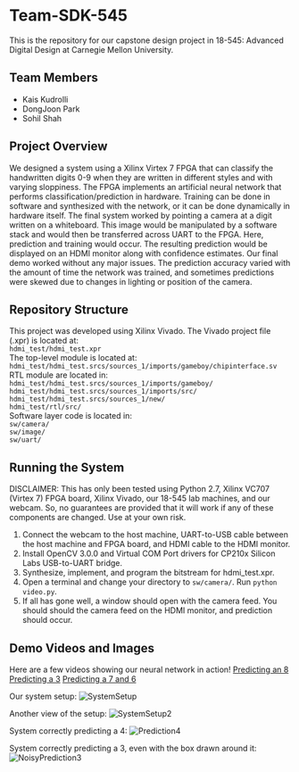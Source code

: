 # Team-SDK-545

This is the repository for our capstone design project in 18-545: Advanced Digital Design at Carnegie Mellon University.

## Team Members
 - Kais Kudrolli
 - DongJoon Park
 - Sohil Shah

## Project Overview
We designed a system using a Xilinx Virtex 7 FPGA that can classify the handwritten digits 0-9 when they are written in different styles and with varying sloppiness. The FPGA implements an artificial neural network that performs classification/prediction in hardware. Training can be done in software and synthesized with the network, or it can be done dynamically in hardware itself. The final system worked by pointing a camera at a digit written on a whiteboard. This image would be manipulated by a software stack and would then be transferred across UART to the FPGA. Here, prediction and training would occur. The resulting prediction would be displayed on an HDMI monitor along with confidence estimates. Our final demo worked without any major issues. The prediction accuracy varied with the amount of time the network was trained, and sometimes predictions were skewed due to changes in lighting or position of the camera.

## Repository Structure 
This project was developed using Xilinx Vivado. The Vivado project file (.xpr) is located at: <br />
`hdmi_test/hdmi_test.xpr` <br />
The top-level module is located at: <br />
`hdmi_test/hdmi_test.srcs/sources_1/imports/gameboy/chipinterface.sv` <br />
RTL module are located in: <br />
`hdmi_test/hdmi_test.srcs/sources_1/imports/gameboy/`<br />
`hdmi_test/hdmi_test.srcs/sources_1/imports/src/`<br />
`hdmi_test/hdmi_test.srcs/sources_1/new/`<br />
`hdmi_test/rtl/src/`<br />
Software layer code is located in: <br />
`sw/camera/`<br />
`sw/image/`<br />
`sw/uart/`

## Running the System
DISCLAIMER: This has only been tested using Python 2.7, Xilinx VC707 (Virtex 7) FPGA board, Xilinx Vivado, our 18-545 lab machines, and our webcam. So, no guarantees are provided that it will work if any of these components are changed. Use at your own risk.

1) Connect the webcam to the host machine, UART-to-USB cable between the host machine and FPGA board, and HDMI cable to the HDMI monitor.<br />
2) Install OpenCV 3.0.0 and Virtual COM Port drivers for CP210x Silicon Labs USB-to-UART bridge.<br />
3) Synthesize, implement, and program the bitstream for hdmi\_test.xpr.<br />
4) Open a terminal and change your directory to `sw/camera/`. Run `python video.py`.<br />
5) If all has gone well, a window should open with the camera feed. You should should the camera feed on the HDMI monitor, and prediction should occur.

## Demo Videos and Images

Here are a few videos showing our neural network in action!
[Predicting an 8](https://youtu.be/tFqGyZiZLp0)
[Predicting a 3](https://youtu.be/yY6XIArAm80)
[Predicting a 7 and 6](https://youtu.be/TedDdXtzL0g)

Our system setup:
![SystemSetup](https://user-images.githubusercontent.com/6314341/33359953-0f078a78-d497-11e7-85c4-20e810f2bc75.JPG)

Another view of the setup:
![SystemSetup2](https://user-images.githubusercontent.com/6314341/33360078-b5046fea-d497-11e7-921d-62ba7e0fce1b.JPG)

System correctly predicting a 4:
![Prediction4](https://user-images.githubusercontent.com/6314341/33360129-f1453778-d497-11e7-906b-f54d9e146b8a.JPG)

System correctly predicting a 3, even with the box drawn around it:
![NoisyPrediction3](https://user-images.githubusercontent.com/6314341/33360159-2b4a787a-d498-11e7-85d0-a0ee91c31f55.JPG)
